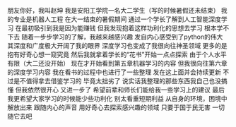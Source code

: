 朋友你好，我叫赵坤
我是安阳工学院一名大二学生（写的时候暑假还未结束）
我的专业是机器人工程
在大一结束的暑假期间
通过一个学长了解到人工智能深度学习
在最初吸引到我是因为能赚钱
但我发现抱着这样功利化的思想去学习
根本学不下去
随着一步步学习的了解，我越来越感兴趣
发自内心感受到了python的伟大
其深度和广度极大开阔了我的眼界
深度学习也变成了我很向往神圣领域
更多的是抱有好奇心想一窥究竟
然后我就拿着学长的“花书”开始一点点探索
由于个人水平有限（大二还没开始）
现在才开始看到第五章机器学习的内容
但我很向往第六章的深度学习内容
我在看书的过程中也进行了一些整理
发在这上面并会持续更新
不过是不值得拿去借鉴学习的
毕竟太拙劣了
说实话我整理的那些东西我自己也没搞懂
但我依然很开心
又进一步了
希望前辈和师长们能给我一些学习上的建议
最后我更希望大家学习的时候能少些功利化
别太看重短期利益
从自身的环境，困境中解放出来
跟随内心的声音
用好奇心去探索感兴趣的领域
只要于国于民无害
一切随它去吧
